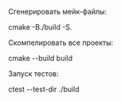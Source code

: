 Сгенерировать мейк-файлы:

cmake -B./build -S.

Скомпелировать все проекты:

cmake --build build

Запуск тестов:

ctest --test-dir ./build
